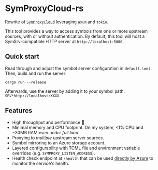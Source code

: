 # SymProxyCloud-rs
Rewrite of [`SymProxyCloud`](https://github.com/microsoft/SymProxyCloud/tree/main) leveraging `axum` and `tokio`.

This tool provides a way to access symbols from one or more upstream sources, with or without authentication.
By default, this tool will host a SymSrv-compatible HTTP server at `http://localhost:5000`.

## Quick start
Read through and adjust the symbol server configuration in `default.toml`.
Then, build and run the server:

```
cargo run --release
```

Afterwards, use the server by adding it to your symbol path: `SRV*http://localhost:XXXX`

## Features
* High throughput and performance 🚀
* Minimal memory and CPU footprint. On my system, <1% CPU and ~30MB RAM _even under full load_.
* Proxying to _multiple_ upstream server sources.
* Symbol mirroring to an Azure storage account.
* Layered configurability with TOML file and environment variable overrides (e.g. `SYMPROXY_LISTEN_ADDRESS`).
* Health check endpoint at `/health` that can be used [directly by Azure](https://learn.microsoft.com/en-us/azure/app-service/monitor-instances-health-check?tabs=dotnet) to monitor the service's health.
